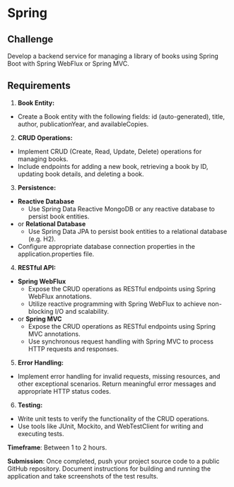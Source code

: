 # Spring

## Challenge
 Develop a backend service for managing a library of books using Spring Boot with Spring WebFlux or Spring MVC.

## Requirements

1. **Book Entity:**
- Create a Book entity with the following fields: id (auto-generated), title, author, publicationYear, and availableCopies.

2. **CRUD Operations:**
- Implement CRUD (Create, Read, Update, Delete) operations for managing books.
- Include endpoints for adding a new book, retrieving a book by ID, updating book details, and deleting a book.

3. **Persistence:**
- **Reactive Database**
    - Use Spring Data Reactive MongoDB or any reactive database to persist book entities.
- or **Relational Database**
    - Use Spring Data JPA to persist book entities to a relational database (e.g. H2).
- Configure appropriate database connection properties in the application.properties file.

4. **RESTful API:**
- **Spring WebFlux**
    - Expose the CRUD operations as RESTful endpoints using Spring WebFlux annotations.
    - Utilize reactive programming with Spring WebFlux to achieve non-blocking I/O and scalability.
- or **Spring MVC**
    - Expose the CRUD operations as RESTful endpoints using Spring MVC annotations.
    - Use synchronous request handling with Spring MVC to process HTTP requests and responses.

5. **Error Handling:**
- Implement error handling for invalid requests, missing resources, and other exceptional scenarios. Return meaningful error messages and appropriate HTTP status codes.

6. **Testing:**
- Write unit tests to verify the functionality of the CRUD operations.
- Use tools like JUnit, Mockito, and WebTestClient for writing and executing tests.

**Timeframe**: Between 1 to 2 hours.

**Submission**: Once completed, push your project source code to a public GitHub repository. Document instructions for building and running the application and take screenshots of the test results.
